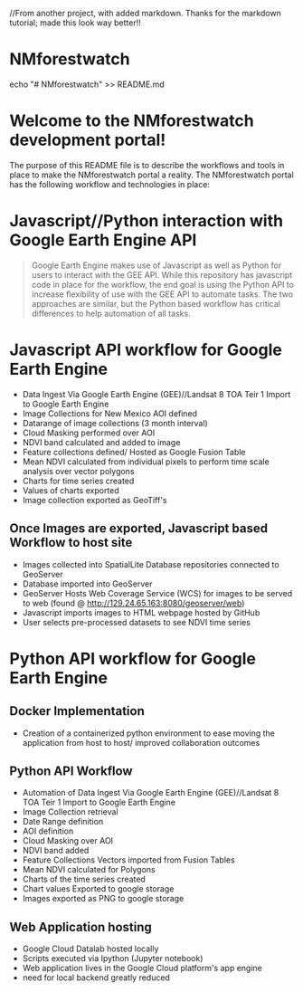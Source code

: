 //From another project, with added markdown.  Thanks for the markdown tutorial; made this look way better!!
# NMforestwatch
echo "# NMforestwatch" >> README.md


# Welcome to the NMforestwatch development portal!

The purpose of this README file is to describe the workflows and tools in place to make the NMforestwatch portal a reality.  The NMforestwatch portal has the following workflow and technologies in place:


# Javascript//Python interaction with Google Earth Engine API
>Google Earth Engine makes use of Javascript as well as Python for users to interact with the GEE API.  While this repository has javascript code in place for the workflow, the end goal is using the Python API to increase flexibility of use with the GEE API to automate tasks. The two approaches are similar, but the Python based workflow has critical differences to help automation of all tasks.

# Javascript API workflow for Google Earth Engine 
* Data Ingest Via Google Earth Engine (GEE)//Landsat 8 TOA Teir 1 Import to Google Earth Engine 
* Image Collections for New Mexico AOI defined 
* Datarange of image collections (3 month interval) 
* Cloud Masking performed over AOI
* NDVI band calculated and added to image 
* Feature collections defined/ Hosted as Google Fusion Table
* Mean NDVI calculated from individual pixels to perform time scale analysis over vector polygons
* Charts for time series created
* Values of charts exported
* Image collection exported as GeoTiff's


## Once Images are exported, Javascript based Workflow to host site
* Images collected into SpatialLite Database repositories connected to GeoServer
* Database imported into GeoServer
* GeoServer Hosts Web Coverage Service (WCS) for images to be served to web (found @ http://129.24.65.163:8080/geoserver/web)
* Javascript imports images to HTML webpage hosted by GitHub
* User selects pre-processed datasets to see NDVI time series

# Python API workflow for Google Earth Engine
## Docker Implementation
* Creation of a containerized python environment to ease moving the application from host to host/ improved collaboration outcomes

## Python API Workflow
* Automation of Data Ingest Via Google Earth Engine (GEE)//Landsat 8 TOA Teir 1 Import to Google Earth Engine
* Image Collection retrieval
* Date Range definition
* AOI definition
* Cloud Masking over AOI
* NDVI band added
* Feature Collections Vectors imported from Fusion Tables
* Mean NDVI calculated for Polygons
* Charts of the time series created
* Chart values Exported to google storage
* Images exported as PNG to google storage 

## Web Application hosting
* Google Cloud Datalab hosted locally 
* Scripts executed via Ipython (Jupyter notebook)
* Web application lives in the Google Cloud platform's app engine
* need for local backend greatly reduced 
